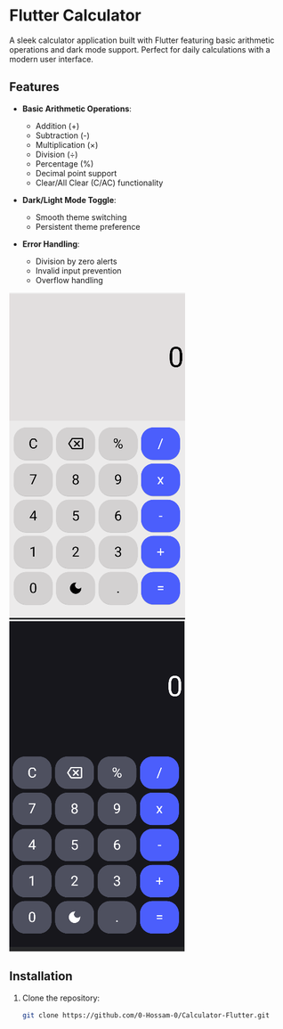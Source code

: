 # Flutter Calculator

A sleek calculator application built with Flutter featuring basic arithmetic operations and dark mode support. Perfect for daily calculations with a modern user interface.


## Features

- **Basic Arithmetic Operations**:
  - Addition (+)
  - Subtraction (-)
  - Multiplication (×)
  - Division (÷)
  - Percentage (%)
  - Decimal point support
  - Clear/All Clear (C/AC) functionality

- **Dark/Light Mode Toggle**:
  - Smooth theme switching
  - Persistent theme preference

- **Error Handling**:
  - Division by zero alerts
  - Invalid input prevention
  - Overflow handling


![Calculator Light and Dark Modes](https://github.com/0-Hossam-0/Calculator-Flutter/blob/main/Screenshot_1.png)
![Calculator Light and Dark Modes](https://github.com/0-Hossam-0/Calculator-Flutter/blob/main/Screenshot_2.png)
## Installation

1. Clone the repository:
   ```bash
   git clone https://github.com/0-Hossam-0/Calculator-Flutter.git
